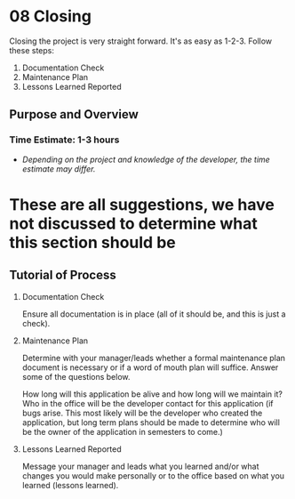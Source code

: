 # 08 Closing

Closing the project is very straight forward. It's as easy as 1-2-3. Follow these steps:

1. Documentation Check
1. Maintenance Plan
1. Lessons Learned Reported

## Purpose and Overview

### Time Estimate: 1-3 hours
- *Depending on the project and knowledge of the developer, the time estimate may differ.*

# These are all suggestions, we have not discussed to determine what this section should be

## Tutorial of Process

1. Documentation Check
    
    Ensure all documentation is in place (all of it should be, and this is just a check).

1. Maintenance Plan

    Determine with your manager/leads whether a formal maintenance plan document is necessary or if a word of mouth plan will suffice. Answer some of the questions below.

    How long will this application be alive and how long will we maintain it? Who in the office will be the developer contact for this application (if bugs arise. This most likely will be the developer who created the application, but long term plans should be made to determine who will be the owner of the application in semesters to come.)
    
1. Lessons Learned Reported

    Message your manager and leads what you learned and/or what changes you would make personally or to the office based on what you learned (lessons learned).
